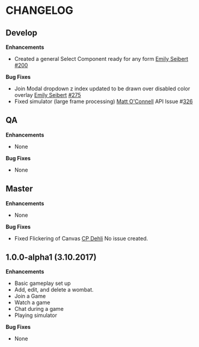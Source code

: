 CHANGELOG
=========

## Develop
**Enhancements**
* Created a general Select Component ready for any form
	[Emily Seibert](https://github.com/emilyseibert) [#200](https://github.com/willowtreeapps/wombats-web-client/issues/200)

**Bug Fixes**
* Join Modal dropdown z index updated to be drawn over disabled color overlay
	[Emily Seibert](https://github.com/emilyseibert) [#275](https://github.com/willowtreeapps/wombats-web-client/issues/275)
* Fixed simulator (large frame processing)
    [Matt O'Connell](https://github.com/oconn) API Issue #[326](https://github.com/willowtreeapps/wombats-api/issues/326)

## QA
**Enhancements**
* None

**Bug Fixes**
* None

## Master
**Enhancements**
* None

**Bug Fixes**
* Fixed Flickering of Canvas
	[CP Dehli](https://github.com/dehli) No issue created.

## 1.0.0-alpha1 (3.10.2017)
**Enhancements**
* Basic gameplay set up
* Add, edit, and delete a wombat.
* Join a Game
* Watch a game
* Chat during a game
* Playing simulator

**Bug Fixes**
* None
